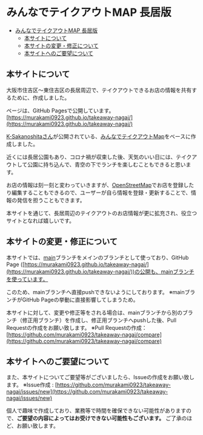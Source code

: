 # みんなでテイクアウトMAP 長居版

<!-- TOC -->

- [みんなでテイクアウトMAP 長居版](#みんなでテイクアウトmap-長居版)
  - [本サイトについて](#本サイトについて)
  - [本サイトの変更・修正について](#本サイトの変更修正について)
  - [本サイトへのご要望について](#本サイトへのご要望について)

<!-- /TOC -->

## 本サイトについて

大阪市住吉区～東住吉区の長居周辺で、テイクアウトできるお店の情報を共有するために、作成しました。

ページは、GitHub Pagesで公開しています。
[https://murakami0923.github.io/takeaway-nagai/](https://murakami0923.github.io/takeaway-nagai/)

[K-Sakanoshitaさん](https://github.com/K-Sakanoshita)が公開されている、[みんなでテイクアウトMap](https://github.com/K-Sakanoshita/takeaway)をベースに作成しました。

近くには長居公園もあり、コロナ禍が収束した後、天気のいい日には、テイクアウトして公園に持ち込んで、青空の下でランチを楽しむこともできると思います。

お店の情報は刻一刻と変わっていきますが、[OpenStreetMap](https://openstreetmap.org/)でお店を登録したり編集することもできるので、ユーザーが自ら情報を登録・更新することで、情報の発信を担うこともできます。

本サイトを通じて、長居周辺のテイクアウトのお店情報が更に拡充され、役立つサイトとなれば嬉しいです。

## 本サイトの変更・修正について

本サイトでは、[main](https://github.com/murakami0923/takeaway-nagai/tree/main)ブランチをメインのブランチとして使っており、GitHub Page ([https://murakami0923.github.io/takeaway-nagai/](https://murakami0923.github.io/takeaway-nagai/))の公開も、mainブランチを使っています。

このため、mainブランチへ直接pushできないようにしております。
※mainブランチがGitHub Pageの挙動に直接影響してしまうため。

本サイトに対して、変更や修正等をされる場合は、mainブランチから別のブランチ（修正用ブランチ）を作成し、修正用ブランチへpushした後、Pull Requestの作成をお願い致します。
※Pull Requestの作成：[https://github.com/murakami0923/takeaway-nagai/compare](https://github.com/murakami0923/takeaway-nagai/compare)

## 本サイトへのご要望について

また、本サイトについてご要望等がございましたら、Issueの作成をお願い致します。
※Issue作成 : [https://github.com/murakami0923/takeaway-nagai/issues/new](https://github.com/murakami0923/takeaway-nagai/issues/new)

個人で趣味で作成しており、業務等で時間を確保できない可能性がありますので、**ご要望の内容によってはお受けできない可能性もございます。**
ご了承のほど、お願い致します。


